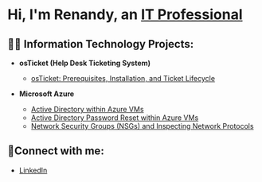 <h1>Hi, I'm Renandy, an <a href="https://www.linkedin.com/in/renandy-ledoux">IT Professional</a></h1>

<h2>👨‍💻 Information Technology Projects:</h2>

- <b>osTicket (Help Desk Ticketing System)</b>
  - [osTicket: Prerequisites, Installation, and Ticket Lifecycle](https://github.com/RenandyL/osticket)

- <b>Microsoft Azure</b>
  - [Active Directory within Azure VMs](https://github.com/RenandyL/activedirectory)
  - [Active Directory Password Reset within Azure VMs](https://github.com/RenandyL/AD)
  - [Network Security Groups (NSGs) and Inspecting Network Protocols](https://github.com/RenandyL/networkprotocols)

<h2>🤳Connect with me:</h2>

- [LinkedIn](https://www.linkedin.com/in/renandy)
